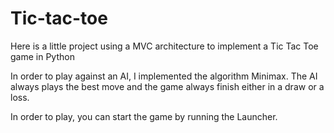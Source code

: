 # Tic-tac-toe
Here is a little project using a MVC architecture to implement a Tic Tac Toe game in Python


In order to play against an AI, I implemented the algorithm Minimax. The AI always plays the best move and the game always finish either in a draw or a loss.


In order to play, you can start the game by running the Launcher.


